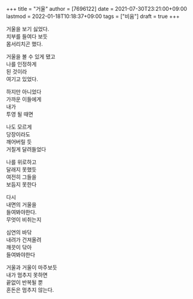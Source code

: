 +++
title = "거울"
author = [7696122]
date = 2021-07-30T23:21:00+09:00
lastmod = 2022-01-18T10:18:37+09:00
tags = ["비움"]
draft = true
+++

거울을 보기 싫었다.  
치부를 들여다 보듯  
몸서리치곤 했다.  

거울을 볼 수 있게 됐고  
나를 인정하게  
된 것이라  
여기고 있었다.  

하지만 아니었다  
가까운 이들에게  
내가  
투영 될 때면  

나도 모르게  
당장이라도  
깨어버릴 듯  
거칠게 달려들었다  

나를 위로하고  
달래지 못했듯  
여전히 그들을  
보듬지 못한다  

다시  
내면의 거울을  
들여봐야한다.  
무엇이 비취는지  

심연의 바닦  
내려가 건져올려  
깨끗이 닦아  
들여봐야한다  

거울과 거울이 마주보듯  
내가 멈추지 못하면  
끝없이 반복될 뿐  
혼돈은 멈추지 않는다.
